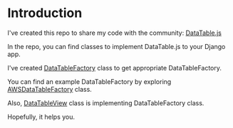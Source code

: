 # Introduction

I've created this repo to share my code with the community: [DataTable.js](https://datatables.net/)

In the repo, you can find classes to implement DataTable.js to your Django app. 

I've created [DataTableFactory](./dtfactory/utilities/dtfactory.py) class to get appropriate DataTableFactory.

You can find an example DataTableFactory by exploring [AWSDataTableFactory](./dtfactory/utilities/factories/aws_dtfactory.py) class.

Also, [DataTableView](./dtfactory/views.py) class is implementing DataTableFactory class.


Hopefully, it helps you.